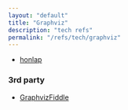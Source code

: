 ```yaml
---
layout: "default"
title: "Graphviz"
description: "tech refs"
permalink: "/refs/tech/graphviz"
---
```


- [honlap](https://graphviz.org/)

### 3rd party

- [GraphvizFiddle](https://stamm-wilbrandt.de/GraphvizFiddle/)
